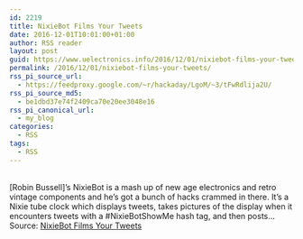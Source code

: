 ```yaml
---
id: 2219
title: NixieBot Films Your Tweets
date: 2016-12-01T10:01:00+01:00
author: RSS reader
layout: post
guid: https://www.uelectronics.info/2016/12/01/nixiebot-films-your-tweets/
permalink: /2016/12/01/nixiebot-films-your-tweets/
rss_pi_source_url:
  - https://feedproxy.google.com/~r/hackaday/LgoM/~3/tFwRdlija2U/
rss_pi_source_md5:
  - be1dbd37e74f2409ca70e20ee3048e16
rss_pi_canonical_url:
  - my_blog
categories:
  - RSS
tags:
  - RSS
---
```

&#013;  
[Robin Bussell]’s NixieBot is a mash up of new age electronics and retro vintage components and he’s got a bunch of hacks crammed in there. It’s a Nixie tube clock which displays tweets, takes pictures of the display when it encounters tweets with a #NixieBotShowMe hash tag, and then posts…&#013;  
Source: <a href="https://feedproxy.google.com/~r/hackaday/LgoM/~3/tFwRdlija2U/" target="_blank">NixieBot Films Your Tweets</a>